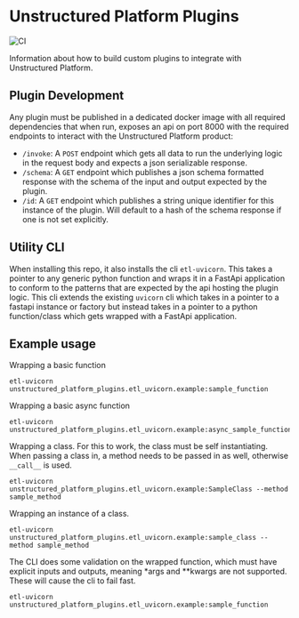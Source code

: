 # Unstructured Platform Plugins
 ![CI](https://github.com/Unstructured-IO/unstructured-enterprise/actions/workflows/ci.yml/badge.svg?branch=main)

Information about how to build custom plugins to integrate with Unstructured Platform.

## Plugin Development
Any plugin must be published in a dedicated docker image with all required dependencies that when run, exposes an api 
on port 8000 with the required endpoints to interact with the Unstructured Platform product:
* `/invoke`: A `POST` endpoint which gets all data to run the underlying logic in the request body and expects a json serializable response. 
* `/schema`: A `GET` endpoint which publishes a json schema formatted response with the schema of the input and output expected by the plugin.
* `/id`: A `GET` endpoint which publishes a string unique identifier for this instance of the plugin. Will default to a hash of the schema 
response if one is not set explicitly.


## Utility CLI
When installing this repo, it also installs the cli `etl-uvicorn`. This takes a pointer to any generic python 
function and wraps it in a FastApi application to conform to the patterns that are expected by the api hosting the 
plugin logic. This cli extends the existing `uvicorn` cli which takes in a pointer to a fastapi instance or factory but 
instead takes in a pointer to a python function/class which gets wrapped with a FastApi application. 

## Example usage
Wrapping a basic function
```shell
etl-uvicorn unstructured_platform_plugins.etl_uvicorn.example:sample_function
```

Wrapping a basic async function
```shell
etl-uvicorn unstructured_platform_plugins.etl_uvicorn.example:async_sample_function
```

Wrapping a class. For this to work, the class must be self instantiating. When passing a class in, a method needs to 
be passed in as well, otherwise `__call__` is used.
```shell
etl-uvicorn unstructured_platform_plugins.etl_uvicorn.example:SampleClass --method sample_method
```

Wrapping an instance of a class.
```shell
etl-uvicorn unstructured_platform_plugins.etl_uvicorn.example:sample_class --method sample_method
```

The CLI does some validation on the wrapped function, which must have explicit inputs and outputs, meaning *args 
and **kwargs are not supported. These will cause the cli to fail fast.
```shell
etl-uvicorn unstructured_platform_plugins.etl_uvicorn.example:sample_function
```
